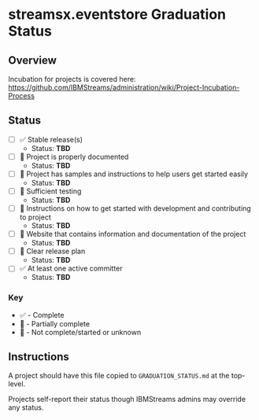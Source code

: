 # streamsx.eventstore Graduation Status


## Overview
Incubation for projects is covered here: https://github.com/IBMStreams/administration/wiki/Project-Incubation-Process

## Status

- [ ] :white_check_mark: Stable release(s)
  * Status: **TBD**
- [ ] :large_orange_diamond: Project is properly documented
  * Status: **TBD**
- [ ] :large_orange_diamond: Project has samples and instructions to help users get started easily
  * Status: **TBD**
- [ ] :large_orange_diamond: Sufficient testing
  * Status: **TBD**
- [ ] :red_circle: Instructions on how to get started with development and contributing to project
  * Status: **TBD**
- [ ] :red_circle: Website that contains information and documentation of the project
  * Status: **TBD**
- [ ] :red_circle: Clear release plan
  * Status: **TBD**
- [ ] :white_check_mark: At least one active committer
  * Status: **TBD**

### Key
* :white_check_mark: - Complete
* :large_orange_diamond: - Partially complete
* :red_circle: - Not complete/started or unknown

## Instructions
A project should have this file copied to `GRADUATION_STATUS.md` at the top-level.

Projects self-report their status though IBMStreams admins may override any status.
